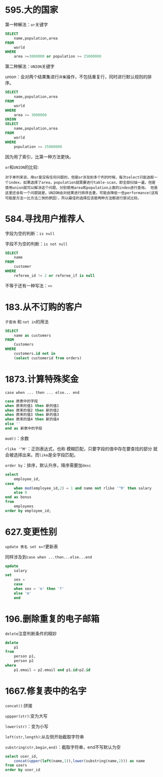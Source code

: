 # 595.大的国家

第一种解法：`or`关键字

```sql
SELECT 
	name,population,area
FROM
	world
WHERE
	area >=3000000 or population >= 25000000
```

第二种解法：`UNION`关键字

 union：会对两个结果集进行`并集`操作，不包括重复行，同时进行默认规则的排序。

```sql
SELECT 
	name,population,area
FROM 
	world
WHERE
	area >= 3000000
UNION
SELECT 
	name,population,area
FROM 
	world
WHERE
	population >= 25000000
```

因为用了索引，比第一种方法更快。

`or`和`UNION`的比较:

`对于单列来说，用or是没有任何问题的，但是or涉及到多个列的时候，每次select只能选取一个index，如果选择了area，population就需要进行table-scan，即全部扫描一遍，但是使用union就可以解决这个问题，分别使用area和population上面的index进行查询。 但是这里还会有一个问题就是，UNION会对结果进行排序去重，可能会降低一些performance(这有可能是方法一比方法二快的原因），所以最佳的选择应该是两种方法都进行尝试比较。`

# 584.寻找用户推荐人

字段为空的判断：`is null`  

字段不为空的判断：`is not null`

```sql
SELECT
	name
FROM
	customer
WHERE
	referee_id != 2 or referee_if is null
```

不等于还有一种写法：`<>`

# 183.从不订购的客户

`子查询` 和 `not in`的用法

```sql
SELECT
	name as customers
FROM
	Customers
WHERE
	customers.id not in
	(select customerid from orders)
```

# 1873.计算特殊奖金

`case when ... then ... else... end`

```sql
case 原表中的字段
when 原来的值1 then 新的值1
when 原来的值2 then 新的值2
when 原来的值3 then 新的值3
when 原来的值4 then 新的值4
else ''
end as 新表中的字段
```

`mod()`：余数

`rlike '^M'`：正则表达式，也称 模糊匹配，只要字段的值中存在要查找的部分 就会被选择出来。而`like`是全字段匹配。

`order by`：排序，默认升序，降序需要加`desc`

```sql
select
	employee_id,
case 
	when mod(employee_id,2) = 1 and name not rlike '^M' then salary
	else 0
end as bonus
from
	employees
order by employee_id;
```

# 627.变更性别

`update 表名 set x=?`更新表

同样涉及到`case when ...then...else...end`

```sql
update
	salary
set 
	sex =
	case
	when sex = 'm' then 'f'
	else 'm'
	end
```

# 196.删除重复的电子邮箱

`delete`注意判断条件的精妙

```sql
delete
	p1
from
	person p1,
	person p2
where
	p1.email = p2.email and p1.id>p2.id
```

# 1667.修复表中的名字

`concat()`:拼接

`uppper(str)`:变为大写

`lower(str)`：变为小写

`left(str,length)`:从左侧开始截取字符串

`substring(str,begin,end)`：截取字符串，end不写默认为空

```sql
select user_id,
	concat(upper(left(name,1)),lower(substring(name,2))) as name
from users
order by user_id
```

